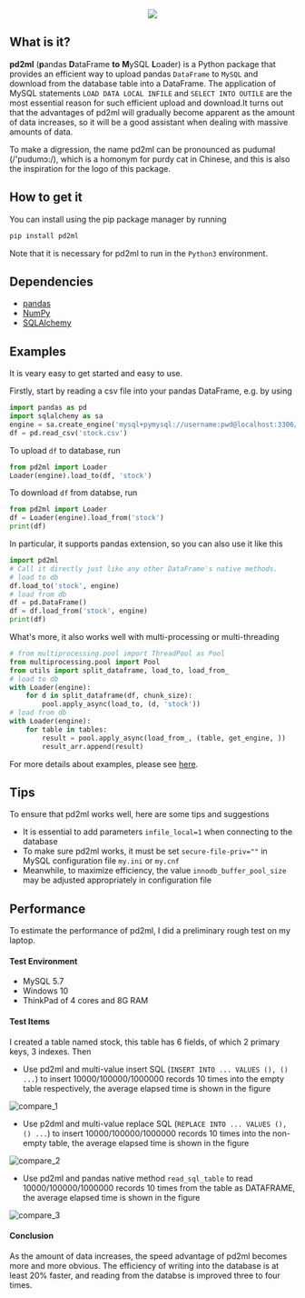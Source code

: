 <div align="center">
 <div>
   <img src="https://user-images.githubusercontent.com/32212649/88253383-5510de00-cce4-11ea-8773-467c51b6c0bf.png">
  </div>
</div>

## What is it?

**pd2ml** (**p**andas **D**ataFrame **to** **M**ySQL **L**oader) is a Python package that provides an efficient way to upload pandas `DataFrame` to `MySQL` and download from the database table into a DataFrame. The application of MySQL statements `LOAD DATA LOCAL INFILE` and `SELECT INTO OUTILE` are the most essential reason for such efficient upload and download.It turns out that the advantages of pd2ml will gradually become apparent as the amount of data increases, so it will be a good assistant when dealing with massive amounts of data.

To make a digression, the name pd2ml can be pronounced as pudumal (/'pudumɔ:/), which is a homonym for purdy cat in Chinese, and this is also the inspiration for the logo of this package.

## How to get it

You can install using the pip package manager by running
```sh
pip install pd2ml
```
Note that it is necessary for pd2ml to run in the `Python3` environment.

## Dependencies

- [pandas](https://pandas.pydata.org/)
- [NumPy](https://www.numpy.org)
- [SQLAlchemy](https://www.sqlalchemy.org/)

## Examples

It is veary easy to get started and easy to use.

Firstly, start by reading a csv file into your pandas DataFrame, e.g. by using
```python
import pandas as pd
import sqlalchemy as sa
engine = sa.create_engine('mysql+pymysql://username:pwd@localhost:3306/db?charset=utf8&local_infile=1')
df = pd.read_csv('stock.csv')
```
To upload `df` to database, run
```python
from pd2ml import Loader
Loader(engine).load_to(df, 'stock')
```
To download `df` from databse, run
```python
from pd2ml import Loader
df = Loader(engine).load_from('stock')
print(df)
```
In particular, it supports pandas extension, so you can also use it like this
```python
import pd2ml
# Call it directly just like any other DataFrame's native methods.
# load to db
df.load_to('stock', engine)
# load from db
df = pd.DataFrame()
df = df.load_from('stock', engine)
print(df)
```
What's more, it also works well with multi-processing or multi-threading
```python
# from multiprocessing.pool import ThreadPool as Pool
from multiprocessing.pool import Pool
from utils import split_dataframe, load_to, load_from_
# load to db
with Loader(engine):
    for d in split_dataframe(df, chunk_size):
        pool.apply_async(load_to, (d, 'stock'))
# load from db
with Loader(engine):
    for table in tables:
        result = pool.apply_async(load_from_, (table, get_engine, ))
        result_arr.append(result)
```
For more details about examples, please see [here](https://github.com/TanyeeZhang/pd2ml/tree/master/examples).

## Tips

To ensure that pd2ml works well, here are some tips and suggestions
- It is essential to add parameters `infile_local=1` when connecting to the database
- To make sure pd2ml works, it must be set `secure-file-priv=""` in MySQL configuration file `my.ini` or `my.cnf`
- Meanwhile, to maximize efficiency, the value `innodb_buffer_pool_size` may be adjusted appropriately in configuration file

## Performance

To estimate the performance of pd2ml, I did a preliminary rough test on my laptop.

#### Test Environment

- MySQL 5.7
- Windows 10
- ThinkPad of 4 cores and 8G RAM

#### Test Items

I created a table named stock, this table has 6 fields, of which 2 primary keys, 3 indexes. Then

- Use pd2ml and multi-value insert SQL (`INSERT INTO ... VALUES (), () ...`) to insert 10000/100000/1000000 records 10 times into the empty table respectively, the average elapsed time is shown in the figure

![compare_1](https://user-images.githubusercontent.com/32212649/89024505-ce997380-d357-11ea-99c5-86049a12fe7d.png)

- Use p2dml and multi-value replace SQL (`REPLACE INTO ... VALUES (), () ...`) to insert 10000/100000/1000000 records 10 times into the non-empty table, the average elapsed time is shown in the figure

![compare_2](https://user-images.githubusercontent.com/32212649/89024771-38198200-d358-11ea-948f-5993fc5095e5.png)

- Use pd2ml and pandas native method `read_sql_table` to read 10000/100000/1000000 records 10 times from the table as DATAFRAME, the average elapsed time is shown in the figure

![compare_3](https://user-images.githubusercontent.com/32212649/89024806-48316180-d358-11ea-963d-6c29cefc14a7.png)

#### Conclusion

As the amount of data increases, the speed advantage of pd2ml becomes more and more obvious. The efficiency of writing into the database is at least 20% faster, and reading from the databse is improved three to four times.
